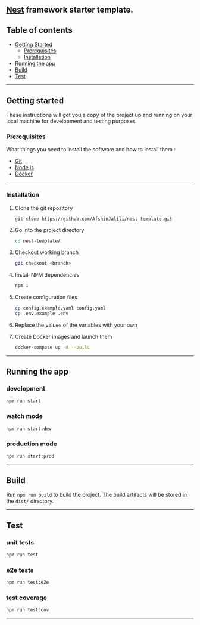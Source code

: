 ## [Nest](https://github.com/nestjs/nest) framework starter template.


## Table of contents

- [Getting Started](#getting-started)
    - [Prerequisites](#prerequisites)
    - [Installation](#installation)
- [Running the app](#running-the-app)
- [Build](#build)
- [Test](#test)

---

## Getting started

These instructions will get you a copy of the project up and running on your local machine for development and testing
purposes.

### Prerequisites

What things you need to install the software and how to install them :

- [Git](https://git-scm.com/)
- [Node.js](https://nodejs.org/)
- [Docker](https://docs.docker.com/get-docker/)

---

### Installation

1. Clone the git repository

   ```bash
   git clone https://github.com/AfshinJalili/nest-template.git
   ```

1. Go into the project directory

   ```bash
   cd nest-template/
   ```

1. Checkout working branch

   ```bash
   git checkout <branch>
   ```

1. Install NPM dependencies

   ```bash
   npm i
   ```

1. Create configuration files


   ```bash
   cp config.example.yaml config.yaml
   cp .env.example .env
   ```

1. Replace the values of the variables with your own

1. Create Docker images and launch them

   ```bash
   docker-compose up -d --build
   ```

---

## Running the app

### development

```bash
npm run start
```

### watch mode

```bash
npm run start:dev
```

### production mode

```bash
npm run start:prod
```

---

## Build

Run `npm run build` to build the project. The build artifacts will be stored in the `dist/` directory.

---

## Test

### unit tests

```bash
npm run test
```

### e2e tests

```bash
npm run test:e2e
```

### test coverage

```bash
npm run test:cov
```

---


